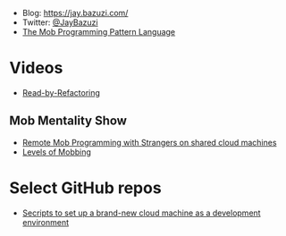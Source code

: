 - Blog: https://jay.bazuzi.com/
- Twitter: [@JayBazuzi](https://twitter.com/jaybazuzi)
- [The Mob Programming Pattern Language](https://jay.bazuzi.com/Mobbing-Pattern-Language/)

# Videos

- [Read-by-Refactoring](https://www.youtube.com/watch?v=vrlY_ZzaHSY)

## Mob Mentality Show

- [Remote Mob Programming with Strangers on shared cloud machines](https://www.youtube.com/watch?v=vB0rF0ElOT8)
- [Levels of Mobbing](https://www.youtube.com/watch?v=MXr1ptmrjDI)

# Select GitHub repos

- [Secripts to set up a brand-new cloud machine as a development environment](https://github.com/JayBazuzi/machine-setup)

